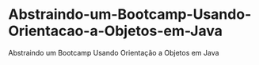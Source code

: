 # Abstraindo-um-Bootcamp-Usando-Orientacao-a-Objetos-em-Java
Abstraindo um Bootcamp Usando Orientação a Objetos em Java
